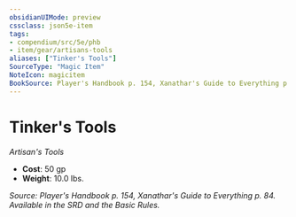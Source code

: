 ```yaml
---
obsidianUIMode: preview
cssclass: json5e-item
tags:
- compendium/src/5e/phb
- item/gear/artisans-tools
aliases: ["Tinker's Tools"]
SourceType: "Magic Item"
NoteIcon: magicitem
BookSource: Player's Handbook p. 154, Xanathar's Guide to Everything p. 84. Available in the SRD and the Basic Rules.
---
```

# Tinker's Tools
*Artisan's Tools*  

- **Cost**: 50 gp
- **Weight**: 10.0 lbs.

*Source: Player's Handbook p. 154, Xanathar's Guide to Everything p. 84. Available in the SRD and the Basic Rules.*